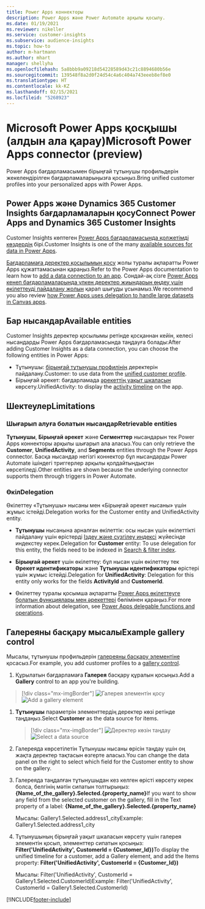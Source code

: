 ```yaml
---
title: Power Apps коннекторы
description: Power Apps және Power Automate арқылы қосылу.
ms.date: 01/19/2021
ms.reviewer: nikeller
ms.service: customer-insights
ms.subservice: audience-insights
ms.topic: how-to
author: m-hartmann
ms.author: mhart
manager: shellyha
ms.openlocfilehash: 5a8bbb9a09218d54228589d43c21c8894680b56e
ms.sourcegitcommit: 139548f8a2d0f24d54c4a6c404a743eeeb8ef8e0
ms.translationtype: HT
ms.contentlocale: kk-KZ
ms.lasthandoff: 02/15/2021
ms.locfileid: "5268923"
---
```

# <a name="microsoft-power-apps-connector-preview"></a><span data-ttu-id="a0d0f-103">Microsoft Power Apps қосқышы (алдын ала қарау)</span><span class="sxs-lookup"><span data-stu-id="a0d0f-103">Microsoft Power Apps connector (preview)</span></span>

<span data-ttu-id="a0d0f-104">Power Apps бағдарламасымен бірыңғай тұтынушы профильдерін жекелендірілген бағдарламаларыңызға қосыңыз.</span><span class="sxs-lookup"><span data-stu-id="a0d0f-104">Bring unified customer profiles into your personalized apps with Power Apps.</span></span>

## <a name="connect-power-apps-and-dynamics-365-customer-insights"></a><span data-ttu-id="a0d0f-105">Power Apps және Dynamics 365 Customer Insights бағдарламаларын қосу</span><span class="sxs-lookup"><span data-stu-id="a0d0f-105">Connect Power Apps and Dynamics 365 Customer Insights</span></span>

<span data-ttu-id="a0d0f-106">Customer Insights көптеген [Power Apps бағдарламасында қолжетімді көздердің](https://docs.microsoft.com/powerapps/maker/canvas-apps/working-with-data-sources) бірі.</span><span class="sxs-lookup"><span data-stu-id="a0d0f-106">Customer Insights is one of the many [available sources for data in Power Apps](https://docs.microsoft.com/powerapps/maker/canvas-apps/working-with-data-sources).</span></span>

<span data-ttu-id="a0d0f-107">[Бағдарламаға деректер қосылымын қосу](https://docs.microsoft.com/powerapps/maker/canvas-apps/add-data-connection) жолы туралы ақпаратты Power Apps құжаттамасынан қараңыз.</span><span class="sxs-lookup"><span data-stu-id="a0d0f-107">Refer to the Power Apps documentation to learn how to [add a data connection to an app](https://docs.microsoft.com/powerapps/maker/canvas-apps/add-data-connection).</span></span> <span data-ttu-id="a0d0f-108">Сондай-ақ сізге [Power Apps кенеп бағдарламаларында үлкен деректер жиындарын өңдеу үшін өкілеттеуді пайдалану жолын](https://docs.microsoft.com/powerapps/maker/canvas-apps/delegation-overview) қарап шығуды ұсынамыз.</span><span class="sxs-lookup"><span data-stu-id="a0d0f-108">We recommend you also review [how Power Apps uses delegation to handle large datasets in Canvas apps](https://docs.microsoft.com/powerapps/maker/canvas-apps/delegation-overview).</span></span>

## <a name="available-entities"></a><span data-ttu-id="a0d0f-109">Бар нысандар</span><span class="sxs-lookup"><span data-stu-id="a0d0f-109">Available entities</span></span>

<span data-ttu-id="a0d0f-110">Customer Insights деректер қосылымы ретінде қосқаннан кейін, келесі нысандарды Power Apps бағдарламасында таңдауға болады:</span><span class="sxs-lookup"><span data-stu-id="a0d0f-110">After adding Customer Insights as a data connection, you can choose the following entities in Power Apps:</span></span>

- <span data-ttu-id="a0d0f-111">Тұтынушы: [бірыңғай тұтынушы профилінің](customer-profiles.md) деректерін пайдалану.</span><span class="sxs-lookup"><span data-stu-id="a0d0f-111">Customer: to use data from the [unified customer profile](customer-profiles.md).</span></span>
- <span data-ttu-id="a0d0f-112">Бірыңғай әрекет: бағдарламада [әрекеттің уақыт шкаласын](activities.md) көрсету.</span><span class="sxs-lookup"><span data-stu-id="a0d0f-112">UnifiedActivity: to display the [activity timeline](activities.md) on the app.</span></span>

## <a name="limitations"></a><span data-ttu-id="a0d0f-113">Шектеулер</span><span class="sxs-lookup"><span data-stu-id="a0d0f-113">Limitations</span></span>

### <a name="retrievable-entities"></a><span data-ttu-id="a0d0f-114">Шығарып алуға болатын нысандар</span><span class="sxs-lookup"><span data-stu-id="a0d0f-114">Retrievable entities</span></span>

<span data-ttu-id="a0d0f-115">**Тұтынушы**, **Бірыңғай әрекет** және **Сегменттер** нысандарын тек Power Apps коннекторы арқылы шығарып ала аласыз.</span><span class="sxs-lookup"><span data-stu-id="a0d0f-115">You can only retrieve the **Customer**, **UnifiedActivity**, and **Segments** entities through the Power Apps connector.</span></span> <span data-ttu-id="a0d0f-116">Басқа нысандар негізгі коннектор бұл нысандарды Power Automate ішіндегі триггерлер арқылы қолдайтындықтан көрсетіледі.</span><span class="sxs-lookup"><span data-stu-id="a0d0f-116">Other entities are shown because the underlying connector supports them through triggers in Power Automate.</span></span>  

### <a name="delegation"></a><span data-ttu-id="a0d0f-117">Өкіл</span><span class="sxs-lookup"><span data-stu-id="a0d0f-117">Delegation</span></span>

<span data-ttu-id="a0d0f-118">Өкілеттеу «Тұтынушы» нысаны мен «Бірыңғай әрекет нысаны» үшін жұмыс істейді.</span><span class="sxs-lookup"><span data-stu-id="a0d0f-118">Delegation works for the Customer entity and UnifiedActivity entity.</span></span> 

- <span data-ttu-id="a0d0f-119">**Тұтынушы** нысанына арналған өкілеттік: осы нысан үшін өкілеттікті пайдалану үшін өрістерді [Іздеу және сүзгілеу индексі](search-filter-index.md) жүйесінде индекстеу керек.</span><span class="sxs-lookup"><span data-stu-id="a0d0f-119">Delegation for **Customer** entity: To use delegation for this entity, the fields need to be indexed in [Search & filter index](search-filter-index.md).</span></span>  

- <span data-ttu-id="a0d0f-120">**Бірыңғай әрекет** үшін өкілеттеу: бұл нысан үшін өкілеттеу тек **Әрекет идентификаторы** және **Тұтынушы идентификаторы** өрістері үшін жұмыс істейді.</span><span class="sxs-lookup"><span data-stu-id="a0d0f-120">Delegation for **UnifiedActivity**: Delegation for this entity only works for the fields **ActivityId** and **CustomerId**.</span></span>  

- <span data-ttu-id="a0d0f-121">Өкілеттеу туралы қосымша ақпаратты [Power Apps өкілеттеуге болатын функциялары мен әрекеттері](https://docs.microsoft.com/connectors/commondataservice/#power-apps-delegable-functions-and-operations-for-the-cds-for-apps) бөлімінен қараңыз.</span><span class="sxs-lookup"><span data-stu-id="a0d0f-121">For more information about delegation, see [Power Apps delegable functions and operations](https://docs.microsoft.com/connectors/commondataservice/#power-apps-delegable-functions-and-operations-for-the-cds-for-apps).</span></span> 

## <a name="example-gallery-control"></a><span data-ttu-id="a0d0f-122">Галереяны басқару мысалы</span><span class="sxs-lookup"><span data-stu-id="a0d0f-122">Example gallery control</span></span>

<span data-ttu-id="a0d0f-123">Мысалы, тұтынушы профильдерін [галереяны басқару элементіне](https://docs.microsoft.com/powerapps/maker/canvas-apps/add-gallery) қосасыз.</span><span class="sxs-lookup"><span data-stu-id="a0d0f-123">For example, you add customer profiles to a [gallery control](https://docs.microsoft.com/powerapps/maker/canvas-apps/add-gallery).</span></span>

1. <span data-ttu-id="a0d0f-124">Құрылатын бағдарламаға **Галерея** басқару құралын қосыңыз.</span><span class="sxs-lookup"><span data-stu-id="a0d0f-124">Add a **Gallery** control to an app you're building.</span></span>

> [!div class="mx-imgBorder"]
> <span data-ttu-id="a0d0f-125">![Галерея элементін қосу](media/connector-powerapps9.png "Галерея элементін қосу")</span><span class="sxs-lookup"><span data-stu-id="a0d0f-125">![Add a gallery element](media/connector-powerapps9.png "Add a gallery element")</span></span>

1. <span data-ttu-id="a0d0f-126">**Тұтынушы** параметрін элементтердің деректер көзі ретінде таңдаңыз.</span><span class="sxs-lookup"><span data-stu-id="a0d0f-126">Select **Customer** as the data source for items.</span></span>

    > [!div class="mx-imgBorder"]
    > <span data-ttu-id="a0d0f-127">![Деректер көзін таңдау](media/choose-datasource-powerapps.png "Деректер көзін таңдау")</span><span class="sxs-lookup"><span data-stu-id="a0d0f-127">![Select a data source](media/choose-datasource-powerapps.png "Select a data source")</span></span>

1. <span data-ttu-id="a0d0f-128">Галереяда көрсетілетін Тұтынушы нысаны өрісін таңдау үшін оң жақта деректер тақтасын өзгерте аласыз.</span><span class="sxs-lookup"><span data-stu-id="a0d0f-128">You can change the data panel on the right to select which field for the Customer entity to show on the gallery.</span></span>

1. <span data-ttu-id="a0d0f-129">Галереяда таңдалған тұтынушыдан кез келген өрісті көрсету керек болса, белгінің мәтін сипатын толтырыңыз:  **{Name_of_the_gallery}.Selected.{property_name}**</span><span class="sxs-lookup"><span data-stu-id="a0d0f-129">If you want to show any field from the selected customer on the gallery, fill in the Text property of a label:  **{Name_of_the_gallery}.Selected.{property_name}**</span></span>

    <span data-ttu-id="a0d0f-130">Мысалы: Gallery1.Selected.address1_city</span><span class="sxs-lookup"><span data-stu-id="a0d0f-130">Example: Gallery1.Selected.address1_city</span></span>

1. <span data-ttu-id="a0d0f-131">Тұтынушының бірыңғай уақыт шкаласын көрсету үшін галерея элементін қосып, элементтер сипатын қосыңыз: **Filter('UnifiedActivity', CustomerId = {Customer_Id})**</span><span class="sxs-lookup"><span data-stu-id="a0d0f-131">To display the unified timeline for a customer, add a Gallery element, and add the Items property: **Filter('UnifiedActivity', CustomerId = {Customer_Id})**</span></span>

    <span data-ttu-id="a0d0f-132">Мысалы: Filter('UnifiedActivity', CustomerId = Gallery1.Selected.CustomerId)</span><span class="sxs-lookup"><span data-stu-id="a0d0f-132">Example: Filter('UnifiedActivity', CustomerId = Gallery1.Selected.CustomerId)</span></span>


[!INCLUDE[footer-include](../includes/footer-banner.md)]